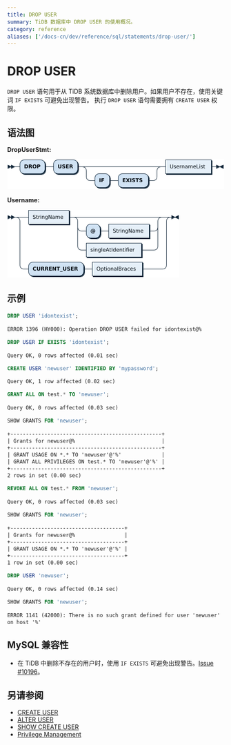 ```yaml
---
title: DROP USER
summary: TiDB 数据库中 DROP USER 的使用概况。
category: reference
aliases: ['/docs-cn/dev/reference/sql/statements/drop-user/']
---
```


# DROP USER

`DROP USER` 语句用于从 TiDB 系统数据库中删除用户。如果用户不存在，使用关键词 `IF EXISTS` 可避免出现警告。
执行 `DROP USER` 语句需要拥有 `CREATE USER` 权限。

## 语法图

**DropUserStmt:**

![DropUserStmt](/media/sqlgram/DropUserStmt.png)

**Username:**

![Username](/media/sqlgram/Username.png)

## 示例



```sql
DROP USER 'idontexist';
```

```
ERROR 1396 (HY000): Operation DROP USER failed for idontexist@%
```



```sql
DROP USER IF EXISTS 'idontexist';
```

```
Query OK, 0 rows affected (0.01 sec)
```



```sql
CREATE USER 'newuser' IDENTIFIED BY 'mypassword';
```

```
Query OK, 1 row affected (0.02 sec)
```



```sql
GRANT ALL ON test.* TO 'newuser';
```

```
Query OK, 0 rows affected (0.03 sec)
```



```sql
SHOW GRANTS FOR 'newuser';
```

```
+-------------------------------------------------+
| Grants for newuser@%                            |
+-------------------------------------------------+
| GRANT USAGE ON *.* TO 'newuser'@'%'             |
| GRANT ALL PRIVILEGES ON test.* TO 'newuser'@'%' |
+-------------------------------------------------+
2 rows in set (0.00 sec)
```



```sql
REVOKE ALL ON test.* FROM 'newuser';
```

```
Query OK, 0 rows affected (0.03 sec)
```



```sql
SHOW GRANTS FOR 'newuser';
```

```
+-------------------------------------+
| Grants for newuser@%                |
+-------------------------------------+
| GRANT USAGE ON *.* TO 'newuser'@'%' |
+-------------------------------------+
1 row in set (0.00 sec)
```



```sql
DROP USER 'newuser';
```

```
Query OK, 0 rows affected (0.14 sec)
```



```sql
SHOW GRANTS FOR 'newuser';
```

```
ERROR 1141 (42000): There is no such grant defined for user 'newuser' on host '%'
```

## MySQL 兼容性

* 在 TiDB 中删除不存在的用户时，使用 `IF EXISTS` 可避免出现警告。[Issue #10196](https://github.com/pingcap/tidb/issues/10196)。

## 另请参阅

* [CREATE USER](/sql-statements/sql-statement-create-user.md)
* [ALTER USER](/sql-statements/sql-statement-alter-user.md)
* [SHOW CREATE USER](/sql-statements/sql-statement-show-create-user.md)
* [Privilege Management](/privilege-management.md)
